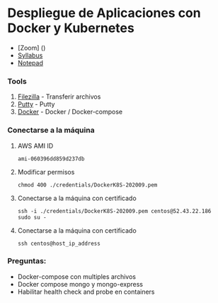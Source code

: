 # Despliegue de Aplicaciones con Docker y Kubernetes

* [Zoom] ()
* [Syllabus]()
* [Notepad]()

### Tools

1. [Filezilla](https://filezilla-project.org/) - Transferir archivos
1. [Putty](https://www.putty.org/) - Putty
1. [Docker](https://www.docker.com/) - Docker / Docker-compose

### Conectarse a la máquina

1. AWS AMI ID
    ```console
    ami-060396dd859d237db
    ```

1. Modificar permisos
    ```console
    chmod 400 ./credentials/DockerK8S-202009.pem
    ```

1. Conectarse a la máquina con certificado
    ```console
    ssh -i ./credentials/DockerK8S-202009.pem centos@52.43.22.186
    sudo su -
    ```

1. Conectarse a la máquina con certificado
    ```console
    ssh centos@host_ip_address
    ```

### Preguntas:

* Docker-compose con multiples archivos
* Docker compose mongo y mongo-express
* Habilitar health check and probe en containers